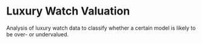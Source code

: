 # Luxury Watch Valuation
Analysis of luxury watch data to classify whether a certain model is likely to be over- or undervalued.
